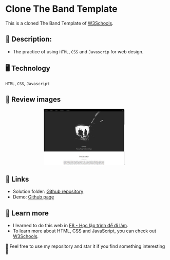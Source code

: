 # Clone The Band Template

This is a cloned The Band Template of [W3Schools](https://www.w3schools.com/w3css/tryw3css_templates_band.htm).

## 📜 Description:

- The practice of using `HTML`, `CSS` and `Javascrip` for web design.

## 🖥 Technology

`HTML`, `CSS`, `Javascript`

## 📸 Review images

<div  align="center">

<img  src="https://github.com/an-tc2912/band-demo/blob/main/assets/demo-image/demo1.png"  alt="Demo 1"  width="50%"></img> &nbsp;&nbsp;
</div>

## 📎 Links

- Solution folder: [Github repository](https://github.com/an-tc2912/band-demo)
- Demo: [Github page](https://an-tc2912.github.io/band-demo/)

## 📔 Learn more

- I learned to do this web in [F8 - Học lập trình để đi làm](https://fullstack.edu.vn/).
- To learn more about HTML, CSS and JavaScript, you can check out [W3Schools](https://www.w3schools.com/).

🤟 Feel free to use my repository and star it if you find something interesting 🤟
